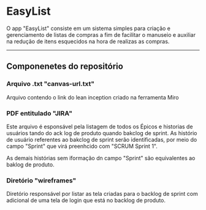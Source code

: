# EasyList
O app "EasyList" consiste em um sistema simples para criação e gerenciamento de listas de compras a fim de facilitar o manuseio e auxiliar na redução de itens esquecidos na hora de realizas as compras.

---
## Componenetes do repositório

### Arquivo .txt "canvas-url.txt"

Arquivo contendo o link do lean inception criado na ferramenta Miro

### PDF entitulado "JIRA"

Este arquivo é esponsável pela listagem de todos os Épicos e historias de usuários tando do ack log de produto quando bakclog de sprint.
As histório de usuário referentes ao bakclog de sprint serão identificadas, por meio do campo "Sprint" que virá preenhcido com "SCRUM Sprint 1".

As demais histórias sem iformação dn campo "Sprint" são equivalentes ao baklog de produto.

### Diretório "wireframes"
Diretório responsável por listar as tela criadas para o backlog de sprint com adicional de uma tela de login que está no backlog de produto.
